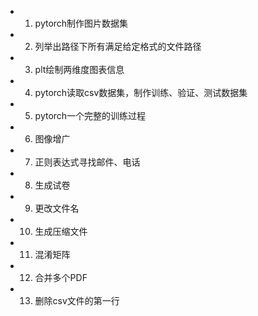 + 1. pytorch制作图片数据集
+ 2. 列举出路径下所有满足给定格式的文件路径
+ 3. plt绘制两维度图表信息
+ 4. pytorch读取csv数据集，制作训练、验证、测试数据集
+ 5. pytorch一个完整的训练过程
+ 6. 图像增广
+ 7. 正则表达式寻找邮件、电话
+ 8. 生成试卷
+ 9. 更改文件名
+ 10. 生成压缩文件
+ 11. 混淆矩阵
+ 12. 合并多个PDF
+ 13. 删除csv文件的第一行